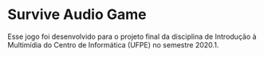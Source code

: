 # Survive Audio Game

Esse jogo foi desenvolvido para o projeto final da disciplina de Introdução à Multimídia do Centro de Informática (UFPE) no semestre 2020.1.